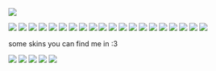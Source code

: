 ![](https://cdn.discordapp.com/attachments/862833706271899678/1199895311951339600/Untitled359_20240124185012.png?ex=65c43497&is=65b1bf97&hm=764be35422bfe22b1e1139f4144809cd754102ea79c8636e7736ab6dc0c465ef&)

![](https://external-media.spacehey.net/media/sjgYACi_shwbZLfs91IvL9-OCeVOeb40qKoCesp-egd8=/https://kopawz.neocities.org/stamphoard/stamps/silly.jpg)
![](https://external-media.spacehey.net/media/s75n4UyunwpYVi92GNWF8l1CIiIN5Rvl6BEVGXQifXdE=/https://images-wixmp-ed30a86b8c4ca887773594c2.wixmp.com/f/f8c94150-0cb0-4546-a87c-8a171001ba13/d3ng4we-6591af4f-70d6-4922-8451-f8ea47e78907.png?token=eyJ0eXAiOiJKV1QiLCJhbGciOiJIUzI1NiJ9.eyJzdWIiOiJ1cm46YXBwOjdlMGQxODg5ODIyNjQzNzNhNWYwZDQxNWVhMGQyNmUwIiwiaXNzIjoidXJuOmFwcDo3ZTBkMTg4OTgyMjY0MzczYTVmMGQ0MTVlYTBkMjZlMCIsIm9iaiI6W1t7InBhdGgiOiJcL2ZcL2Y4Yzk0MTUwLTBjYjAtNDU0Ni1hODdjLThhMTcxMDAxYmExM1wvZDNuZzR3ZS02NTkxYWY0Zi03MGQ2LTQ5MjItODQ1MS1mOGVhNDdlNzg5MDcucG5nIn1dXSwiYXVkIjpbInVybjpzZXJ2aWNlOmZpbGUuZG93bmxvYWQiXX0.PMI5H6cYmoat6sOQwvTaRLyfu1E8pl7298GyqBpwWXk)
![](https://external-media.spacehey.net/media/sbbloj8jwzshUQM6iMuI-Sc0mmmGZRViL5zsaGqwwjIE=/https://images-wixmp-ed30a86b8c4ca887773594c2.wixmp.com/f/716f8f4f-c628-4e91-86c6-277099ce38a9/d30cd3p-c62c12bf-dd59-4f60-b0ce-f5ac32d64eb2.png?token=eyJ0eXAiOiJKV1QiLCJhbGciOiJIUzI1NiJ9.eyJzdWIiOiJ1cm46YXBwOjdlMGQxODg5ODIyNjQzNzNhNWYwZDQxNWVhMGQyNmUwIiwiaXNzIjoidXJuOmFwcDo3ZTBkMTg4OTgyMjY0MzczYTVmMGQ0MTVlYTBkMjZlMCIsIm9iaiI6W1t7InBhdGgiOiJcL2ZcLzcxNmY4ZjRmLWM2MjgtNGU5MS04NmM2LTI3NzA5OWNlMzhhOVwvZDMwY2QzcC1jNjJjMTJiZi1kZDU5LTRmNjAtYjBjZS1mNWFjMzJkNjRlYjIucG5nIn1dXSwiYXVkIjpbInVybjpzZXJ2aWNlOmZpbGUuZG93bmxvYWQiXX0.fTRhFWL_1JxM4x_iBAFbUcE0oWx9_QWT2Oz2aob0uWc)
![](https://external-media.spacehey.net/media/s33wFTms6oWtz3QJRMcnKGxNUcEPAGghnOJ6K3MW4E_g=/https://images-wixmp-ed30a86b8c4ca887773594c2.wixmp.com/f/716f8f4f-c628-4e91-86c6-277099ce38a9/d31mgne-dff62a3b-76d8-4f01-8d2b-8d160aba87bf.png?token=eyJ0eXAiOiJKV1QiLCJhbGciOiJIUzI1NiJ9.eyJzdWIiOiJ1cm46YXBwOjdlMGQxODg5ODIyNjQzNzNhNWYwZDQxNWVhMGQyNmUwIiwiaXNzIjoidXJuOmFwcDo3ZTBkMTg4OTgyMjY0MzczYTVmMGQ0MTVlYTBkMjZlMCIsIm9iaiI6W1t7InBhdGgiOiJcL2ZcLzcxNmY4ZjRmLWM2MjgtNGU5MS04NmM2LTI3NzA5OWNlMzhhOVwvZDMxbWduZS1kZmY2MmEzYi03NmQ4LTRmMDEtOGQyYi04ZDE2MGFiYTg3YmYucG5nIn1dXSwiYXVkIjpbInVybjpzZXJ2aWNlOmZpbGUuZG93bmxvYWQiXX0.gIEC0iFHM8GpQPPs7LJKA5tbTmiVR6bJsZxnteD_Ilc)
![](https://external-media.spacehey.net/media/sg8jdWoUjE-iN0xAsUKDX3zb7L3a3xWm5STfTHTTnaZo=/https://images-wixmp-ed30a86b8c4ca887773594c2.wixmp.com/f/4508fe2f-f853-46ff-bcd6-19cd43a4ec15/d26u2nz-762d5439-f208-4583-8332-0eb8ea6fca08.png?token=eyJ0eXAiOiJKV1QiLCJhbGciOiJIUzI1NiJ9.eyJzdWIiOiJ1cm46YXBwOjdlMGQxODg5ODIyNjQzNzNhNWYwZDQxNWVhMGQyNmUwIiwiaXNzIjoidXJuOmFwcDo3ZTBkMTg4OTgyMjY0MzczYTVmMGQ0MTVlYTBkMjZlMCIsIm9iaiI6W1t7InBhdGgiOiJcL2ZcLzQ1MDhmZTJmLWY4NTMtNDZmZi1iY2Q2LTE5Y2Q0M2E0ZWMxNVwvZDI2dTJuei03NjJkNTQzOS1mMjA4LTQ1ODMtODMzMi0wZWI4ZWE2ZmNhMDgucG5nIn1dXSwiYXVkIjpbInVybjpzZXJ2aWNlOmZpbGUuZG93bmxvYWQiXX0.sbUZMTHaXpnpgWvwxFxsjNoHX5QJY4Uvt3dmGXQEO_Q)
![](https://external-media.spacehey.net/media/sD-sbI6P3BUBNqjC5x3erq_iFII6CCm7ZtLpa6lEorn4=/https://images-wixmp-ed30a86b8c4ca887773594c2.wixmp.com/f/b8e1738b-f255-42d0-aa82-2b6e95da3a11/daq81hi-d5300cc8-fbdc-4b4d-b193-1facaefba194.png?token=eyJ0eXAiOiJKV1QiLCJhbGciOiJIUzI1NiJ9.eyJzdWIiOiJ1cm46YXBwOjdlMGQxODg5ODIyNjQzNzNhNWYwZDQxNWVhMGQyNmUwIiwiaXNzIjoidXJuOmFwcDo3ZTBkMTg4OTgyMjY0MzczYTVmMGQ0MTVlYTBkMjZlMCIsIm9iaiI6W1t7InBhdGgiOiJcL2ZcL2I4ZTE3MzhiLWYyNTUtNDJkMC1hYTgyLTJiNmU5NWRhM2ExMVwvZGFxODFoaS1kNTMwMGNjOC1mYmRjLTRiNGQtYjE5My0xZmFjYWVmYmExOTQucG5nIn1dXSwiYXVkIjpbInVybjpzZXJ2aWNlOmZpbGUuZG93bmxvYWQiXX0.G8K0Vo4liCc_EnaBDxbG306Va_QnVbo7DsUQJucURVE)
![](https://external-media.spacehey.net/media/syt7Ujyj6PYeKbpsuRuB0M8PbFtjdNJVLdjU-PM9mFu0=/https://images-wixmp-ed30a86b8c4ca887773594c2.wixmp.com/f/709dc3e7-8cf5-49d3-826b-145bbff9cfd7/ddb2ak8-415e422a-4e53-4936-89e3-c4affc2dc4d9.png?token=eyJ0eXAiOiJKV1QiLCJhbGciOiJIUzI1NiJ9.eyJzdWIiOiJ1cm46YXBwOjdlMGQxODg5ODIyNjQzNzNhNWYwZDQxNWVhMGQyNmUwIiwiaXNzIjoidXJuOmFwcDo3ZTBkMTg4OTgyMjY0MzczYTVmMGQ0MTVlYTBkMjZlMCIsIm9iaiI6W1t7InBhdGgiOiJcL2ZcLzcwOWRjM2U3LThjZjUtNDlkMy04MjZiLTE0NWJiZmY5Y2ZkN1wvZGRiMmFrOC00MTVlNDIyYS00ZTUzLTQ5MzYtODllMy1jNGFmZmMyZGM0ZDkucG5nIn1dXSwiYXVkIjpbInVybjpzZXJ2aWNlOmZpbGUuZG93bmxvYWQiXX0.RZ6Ed5Peq5FYtFDnzb8Qd4JsJTRY1uJTw6GBvpX19IQ)
![](https://64.media.tumblr.com/c61f22d0a698882c07a950d390ab1aeb/1b8381f969116a1e-73/s100x200/d02db2ba346fc2b0496f9c95d79b5d6217f5c50e.gifv)
![](https://64.media.tumblr.com/48eddd33be41c7a74fb77f3fbce6704e/e16d9c3fd8438e13-67/s100x200/fb60e50a02384caf95f1a253edc57f7ccf4ade27.pnj)
![](https://external-media.spacehey.net/media/siHmaQ7WEgLdhpNMLAQ4Cq-SaaJ_iFnMOZEpQKuqHruU=/https://images-wixmp-ed30a86b8c4ca887773594c2.wixmp.com/f/95978eea-da71-4fab-ba31-bb112ffe44a4/d4nav88-9ed63f39-5f46-4dc0-be65-70de0157dc5d.png?token=eyJ0eXAiOiJKV1QiLCJhbGciOiJIUzI1NiJ9.eyJzdWIiOiJ1cm46YXBwOjdlMGQxODg5ODIyNjQzNzNhNWYwZDQxNWVhMGQyNmUwIiwiaXNzIjoidXJuOmFwcDo3ZTBkMTg4OTgyMjY0MzczYTVmMGQ0MTVlYTBkMjZlMCIsIm9iaiI6W1t7InBhdGgiOiJcL2ZcLzk1OTc4ZWVhLWRhNzEtNGZhYi1iYTMxLWJiMTEyZmZlNDRhNFwvZDRuYXY4OC05ZWQ2M2YzOS01ZjQ2LTRkYzAtYmU2NS03MGRlMDE1N2RjNWQucG5nIn1dXSwiYXVkIjpbInVybjpzZXJ2aWNlOmZpbGUuZG93bmxvYWQiXX0.xTaBoAiIcUc-MbBiNUwYi0NcIgceGeP09uFvwDtH0I8)
![](https://64.media.tumblr.com/bbd1ccffa35e052d759936c7b017d59a/57afcf8767df6163-7a/s100x200/023dd73e5d567fadcde4390b8d2131befa089872.gifv)
![](https://64.media.tumblr.com/96dd094c4fec6178867d1c0b137f2531/57afcf8767df6163-fe/s250x400/3839bbaa8a41635f360f8266ca2b8cdafdd5344f.gifv)
![](https://64.media.tumblr.com/69378113e8f4439e147bf42d96964f6e/57afcf8767df6163-0b/s100x200/9a79163254dd0aad705956738a9dbb8325ae4367.gifv)
![](https://external-media.spacehey.net/media/sCMP6oMQ5WcT6OmSsaKZNnHR7BZT0GZ7C2IoKo2J69EA=/https://images-wixmp-ed30a86b8c4ca887773594c2.wixmp.com/f/527feb50-67c6-4a55-9c4a-eed64a172233/d1knerh-14db0ad1-60f1-4b3a-a6bd-9e8964efbb73.png?token=eyJ0eXAiOiJKV1QiLCJhbGciOiJIUzI1NiJ9.eyJzdWIiOiJ1cm46YXBwOjdlMGQxODg5ODIyNjQzNzNhNWYwZDQxNWVhMGQyNmUwIiwiaXNzIjoidXJuOmFwcDo3ZTBkMTg4OTgyMjY0MzczYTVmMGQ0MTVlYTBkMjZlMCIsIm9iaiI6W1t7InBhdGgiOiJcL2ZcLzUyN2ZlYjUwLTY3YzYtNGE1NS05YzRhLWVlZDY0YTE3MjIzM1wvZDFrbmVyaC0xNGRiMGFkMS02MGYxLTRiM2EtYTZiZC05ZTg5NjRlZmJiNzMucG5nIn1dXSwiYXVkIjpbInVybjpzZXJ2aWNlOmZpbGUuZG93bmxvYWQiXX0.AZ-lZWECYqQwn1QdlyZgmoKYAuE3K8kmECK4kezMALM)
![](https://64.media.tumblr.com/2a8524e5900f060f122a26a800713f62/57afcf8767df6163-33/s100x200/c44c444e3bdb5be76f195ebc64b585589a7106f0.gifv)
![](https://external-media.spacehey.net/media/sO9ShY8tqPOvgzKG70XgvmMfHXE3y6u7bMdeylTaakTc=/https://images-wixmp-ed30a86b8c4ca887773594c2.wixmp.com/f/6160030c-d889-4a25-92ab-f76f242267eb/d33qiw5-f14cc316-0549-46ce-93d7-dcd444e95659.jpg?token=eyJ0eXAiOiJKV1QiLCJhbGciOiJIUzI1NiJ9.eyJzdWIiOiJ1cm46YXBwOjdlMGQxODg5ODIyNjQzNzNhNWYwZDQxNWVhMGQyNmUwIiwiaXNzIjoidXJuOmFwcDo3ZTBkMTg4OTgyMjY0MzczYTVmMGQ0MTVlYTBkMjZlMCIsIm9iaiI6W1t7InBhdGgiOiJcL2ZcLzYxNjAwMzBjLWQ4ODktNGEyNS05MmFiLWY3NmYyNDIyNjdlYlwvZDMzcWl3NS1mMTRjYzMxNi0wNTQ5LTQ2Y2UtOTNkNy1kY2Q0NDRlOTU2NTkuanBnIn1dXSwiYXVkIjpbInVybjpzZXJ2aWNlOmZpbGUuZG93bmxvYWQiXX0.b2uZbza6jYwb8u_MbKb0IrEJcOvsv-CPEEQRyawaLBo)
![](https://external-media.spacehey.net/media/sAIIXodSL65tqfC-ZheZhQsZyvNYSDlzpAmcEUBkk-S4=/https://images-wixmp-ed30a86b8c4ca887773594c2.wixmp.com/f/6074a050-123a-41eb-ac8b-10da98c970f4/d1rxza1-6767aaa2-d0e2-48bc-950a-1a0f430c125f.png?token=eyJ0eXAiOiJKV1QiLCJhbGciOiJIUzI1NiJ9.eyJzdWIiOiJ1cm46YXBwOjdlMGQxODg5ODIyNjQzNzNhNWYwZDQxNWVhMGQyNmUwIiwiaXNzIjoidXJuOmFwcDo3ZTBkMTg4OTgyMjY0MzczYTVmMGQ0MTVlYTBkMjZlMCIsIm9iaiI6W1t7InBhdGgiOiJcL2ZcLzYwNzRhMDUwLTEyM2EtNDFlYi1hYzhiLTEwZGE5OGM5NzBmNFwvZDFyeHphMS02NzY3YWFhMi1kMGUyLTQ4YmMtOTUwYS0xYTBmNDMwYzEyNWYucG5nIn1dXSwiYXVkIjpbInVybjpzZXJ2aWNlOmZpbGUuZG93bmxvYWQiXX0.vS5J9nk3O7SJnU_Mnh49rnKicKp5mNEfQkFAM0vV0cs)
![](https://external-media.spacehey.net/media/shJGn4uXjpKdvh30CLUiZSwCbTtAHi479t_MKK_tIeE4=/https://images-wixmp-ed30a86b8c4ca887773594c2.wixmp.com/f/cb394fb6-4f19-4257-8c2b-7d1f91b9d0db/d1nfrs1-d1680eaa-c9c8-496e-9813-35156332fa68.jpg?token=eyJ0eXAiOiJKV1QiLCJhbGciOiJIUzI1NiJ9.eyJzdWIiOiJ1cm46YXBwOjdlMGQxODg5ODIyNjQzNzNhNWYwZDQxNWVhMGQyNmUwIiwiaXNzIjoidXJuOmFwcDo3ZTBkMTg4OTgyMjY0MzczYTVmMGQ0MTVlYTBkMjZlMCIsIm9iaiI6W1t7InBhdGgiOiJcL2ZcL2NiMzk0ZmI2LTRmMTktNDI1Ny04YzJiLTdkMWY5MWI5ZDBkYlwvZDFuZnJzMS1kMTY4MGVhYS1jOWM4LTQ5NmUtOTgxMy0zNTE1NjMzMmZhNjguanBnIn1dXSwiYXVkIjpbInVybjpzZXJ2aWNlOmZpbGUuZG93bmxvYWQiXX0.9VEuDv4dWVNC-UaIX4X1_Yz1rKWqRpl8ddWEIduGDNs)
![](https://external-media.spacehey.net/media/sPFUmcegi0rz-9X-qYzita-YBNm3d19mw877sQ9WX4AQ=/https://cdn.discordapp.com/attachments/1030651939454717992/1031246572702400642/unknown.png)
![](https://cdn.discordapp.com/attachments/862833706271899678/1196502599462031410/68747470733a2f2f66696c65732e636174626f782e6d6f652f7a79363761362e77656270.png?ex=65b7dce1&is=65a567e1&hm=6a736170ab199dd86551ef3f0b90fc52766af88629143a7c75c53447f84c69b9&)

some skins you can find me in :3

![](https://cdn.discordapp.com/attachments/862833706271899678/1196999557855326208/pony-town-I_love_my_girlfriend_-boop-blinking-padded-6x.gif?ex=65b9abb5&is=65a736b5&hm=7782ecfa04bb7dbd452d66e5cc6f0d5d0ed85feef87cda1be0a86e6493363b13&)
![](https://cdn.discordapp.com/attachments/862833706271899678/1196588968242843759/pony-town-BRIANSTELLS_-_TWF_-_KIN___CH-double-nod-6x.gif?ex=65b82d51&is=65a5b851&hm=e5de435841b5ce2bee3f7d425acd5d2a5740773135fcde233d586f88d458af56&)
![](https://cdn.discordapp.com/attachments/862833706271899678/1196589369730027630/pony-town-ORANGE_KRAKEN_-_FURSONA-silly-wink-ponyplush-6x.gif?ex=65b82db1&is=65a5b8b1&hm=279a780651aaf1dacf937b4ed153ee11092f98ad4be24a567633e827e11eb013&)
![](https://cdn.discordapp.com/attachments/862833706271899678/1196959280914497686/pony-town-NERU_AKITA_-_VOCALOID_-_ME-laugh-blinking-padded-ponyplush-6x.gif?ex=65b98632&is=65a71132&hm=54338f81a7604f7c5a029962118c1d3426d47507c025be306adef42f978c2951&)
![](https://cdn.discordapp.com/attachments/862833706271899678/1196998854004981790/pony-town-PINKCRYSTAL_BAT_-_FURSONA-happy-wink-blinking-padded-6x.gif?ex=65b9ab0d&is=65a7360d&hm=67d44deb41f4f5e4e6fc97503a879c3f300e57e71e8023e890ab573b59a386a9&)
